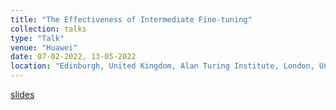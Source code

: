 ```yaml
---
title: "The Effectiveness of Intermediate Fine-tuning"
collection: talks
type: "Talk"
venue: "Huawei"
date: 07-02-2022, 13-05-2022
location: "Edinburgh, United Kingdom, Alan Turing Institute, London, United Kingdom"
---
```

[slides](https://docs.google.com/presentation/d/10aGEtsxp-JKdAbYrf8EeVkE5JErzjeSCJIYSJE_I66w/edit?usp=sharing)
